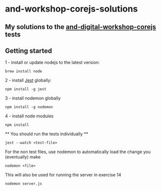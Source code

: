 # and-workshop-corejs-solutions

## My solutions to the [and-digital-workshop-corejs](https://github.com/and-digital/and-workshop-corejs) tests

## Getting started

1 - install or update nodejs to the latest version:

```
brew install node
```

2 - install [Jest](https://facebook.github.io/jest/) globally:

```
npm install -g jest
```

3 - install nodemon globally

```
npm install -g nodemon
```

4 - install node modules

```
npm install
```

** You should run the tests individually **

```
jest --watch <test-file>
```

For the non test files, use nodemon to automatically load the change you (eventually) make

```
nodemon <file>
```

This will also be used for running the server in exercise 14

```
nodemon server.js
```
